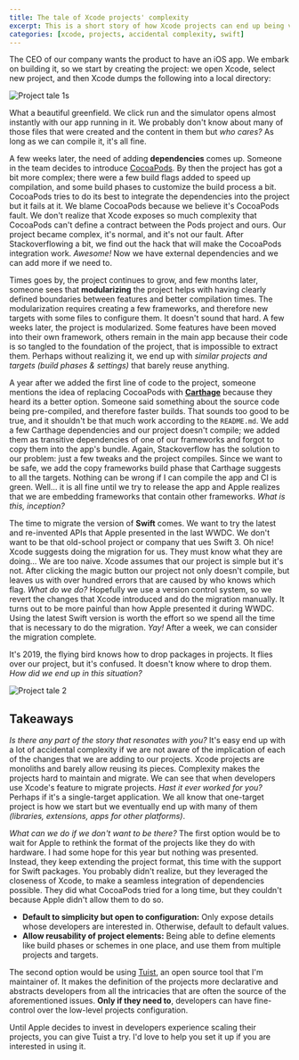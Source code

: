 ```yaml
---
title: The tale of Xcode projects' complexity
excerpt: This is a short story of how Xcode projects can end up being very complex and hard to maintain.
categories: [xcode, projects, accidental complexity, swift]
---
```


The CEO of our company wants the product to have an iOS app. We embark on building it, so we start by creating the project: we open Xcode, select new project, and then Xcode dumps the following into a local directory:

![Project tale 1s](/images/posts/project-tale-1.jpg)

What a beautiful greenfield. We click run and the simulator opens almost instantly with our app running in it. We probably don't know about many of those files that were created and the content in them but _who cares?_ As long as we can compile it, it's all fine.

A few weeks later, the need of adding **dependencies** comes up. Someone in the team decides to introduce [CocoaPods](https://cocoapods.org). By then the project has got a bit more complex; there were a few build flags added to speed up compilation, and some build phases to customize the build process a bit. CocoaPods tries to do its best to integrate the dependencies into the project but it fails at it. We blame CocoaPods because we believe it's CocoaPods fault. We don't realize that Xcode exposes so much complexity that CocoaPods can't define a contract between the Pods project and ours. Our project became complex, it's normal, and it's not our fault. After Stackoverflowing a bit, we find out the hack that will make the CocoaPods integration work. _Awesome!_ Now we have external dependencies and we can add more if we need to.

Times goes by, the project continues to grow, and few months later, someone sees that **modularizing** the project helps with having clearly defined boundaries between features and better compilation times. The modularization requires creating a few frameworks, and therefore new targets with some files to configure them. It doesn't sound that hard. A few weeks later, the project is modularized. Some features have been moved into their own framework, others remain in the main app because their code is so tangled to the foundation of the project, that is impossible to extract them. Perhaps without realizing it, we end up with _similar projects and targets (build phases & settings)_ that barely reuse anything.

A year after we added the first line of code to the project, someone mentions the idea of replacing CocoaPods with **[Carthage](https://github.com/carthage)** because they heard its a better option. Someone said something about the source code being pre-compiled, and therefore faster builds. That sounds too good to be true, and it shouldn't be that much work according to the `README.md`. We add a few Carthage dependencies and our project doesn't compile; we added them as transitive dependencies of one of our frameworks and forgot to copy them into the app's bundle. Again, Stackoverflow has the solution to our problem: just a few tweaks and the project compiles. Since we want to be safe, we add the copy frameworks build phase that Carthage suggests to all the targets. Nothing can be wrong if I can compile the app and CI is green. Well... it is all fine until we try to release the app and Apple realizes that we are embedding frameworks that contain other frameworks. _What is this, inception?_

The time to migrate the version of **Swift** comes. We want to try the latest and re-invented APIs that Apple presented in the last WWDC. We don't want to be that old-school project or company that ues Swift 3. Oh nice! Xcode suggests doing the migration for us. They must know what they are doing... We are too naive. Xcode assumes that our project is simple but it's not. After clicking the magic button our project not only doesn't compile, but leaves us with over hundred errors that are caused by who knows which flag. _What do we do?_ Hopefully we use a version control system, so we revert the changes that Xcode introduced and do the migration manually. It turns out to be more painful than how Apple presented it during WWDC. Using the latest Swift version is worth the effort so we spend all the time that is necessary to do the migration. _Yay!_ After a week, we can consider the migration complete.

It's 2019, the flying bird knows how to drop packages in projects. It flies over our project, but it's confused. It doesn't know where to drop them. _How did we end up in this situation?_

![Project tale 2](/images/posts/project-tale-2.jpg)

## Takeaways

_Is there any part of the story that resonates with you?_ It's easy end up with a lot of accidental complexity if we are not aware of the implication of each of the changes that we are adding to our projects. Xcode projects are monoliths and barely allow reusing its pieces. Complexity makes the projects hard to maintain and migrate. We can see that when developers use Xcode's feature to migrate projects. _Hast it ever worked for you?_ Perhaps if it's a single-target application. We all know that one-target project is how we start but we eventually end up with many of them _(libraries, extensions, apps for other platforms)_.

_What can we do if we don't want to be there?_ The first option would be to wait for Apple to rethink the format of the projects like they do with hardware. I had some hope for this year but nothing was presented. Instead, they keep extending the project format, this time with the support for Swift packages. You probably didn't realize, but they leveraged the closeness of Xcode, to make a seamless integration of dependencies possible. They did what CocoaPods tried for a long time, but they couldn't because Apple didn't allow them to do so.

- **Default to simplicity but open to configuration:** Only expose details whose developers are interested in. Otherwise, default to default values.
- **Allow reusability of project elements:** Being able to define elements like build phases or schemes in one place, and use them from multiple projects and targets.

The second option would be using [Tuist](https://tuist.io), an open source tool that I'm maintainer of. It makes the definition of the projects more declarative and abstracts developers from all the intricacies that are often the source of the aforementioned issues. **Only if they need to**, developers can have fine-control over the low-level projects configuration.

Until Apple decides to invest in developers experience scaling their projects, you can give Tuist a try. I'd love to help you set it up if you are interested in using it.

